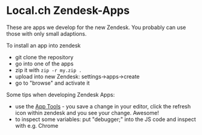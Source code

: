 Local.ch Zendesk-Apps
==================

These are apps we develop for the new Zendesk.
You probably can use those with only small adaptions.

To install an app into zendesk

 - git clone the repository
 - go into one of the apps
 - zip it with `zip -r my.zip .`
 - upload into new Zendesk: settings->apps->create
 - go to "browse" and activate it

 Some tips when developing Zendesk Apps:
 
 - use the [App Tools](http://developer.zendesk.com/documentation/apps/reference/tools.html) - you save a change in your editor, click the refresh icon within zendesk and you see your change. Awesome!
 - to inspect some variables: put "debugger;" into the JS code and inspect with e.g. Chrome

